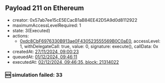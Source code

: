 ## Payload 211 on Ethereum

- creator: 0x57ab7ee15cE5ECacB1aB84EE42D5A9d0d8112922
- maximumAccessLevelRequired: 1
- state: 3(Executed)
- actions:
  - [0xdc8CbF6976330B913ae0F430523555569B0C0aE0](https://etherscan.io/tx/0xdc8CbF6976330B913ae0F430523555569B0C0aE0), accessLevel: 1, withDelegateCall: true, value: 0, signature: execute(), callData: 0x
- createdAt: [27/11/2024, 09:00:23](https://etherscan.io/tx/0x2f69393fe0000b4b3081c3ffc96de87df752ea737f82b82a0b502b1cc4c47070)
- queuedAt: [01/12/2024, 09:46:11](https://etherscan.io/tx/0x28f7e6aa04268b0106bcf626152cb66014963292f15dd635d6ba80aed4161d45)
- executedAt: [02/12/2024, 09:46:35, block: 21314022](https://etherscan.io/tx/0x3dd2a53a397e4f7a8b38a01fafdbba1d2daa16527d11aa85f33e51d8327679de)

### :sos: simulation failed: 33
